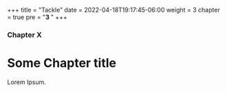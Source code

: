+++
title = "Tackle"
date = 2022-04-18T19:17:45-06:00
weight = 3
chapter = true
pre = "<b>3 </b>"
+++

### Chapter X

# Some Chapter title

Lorem Ipsum.
